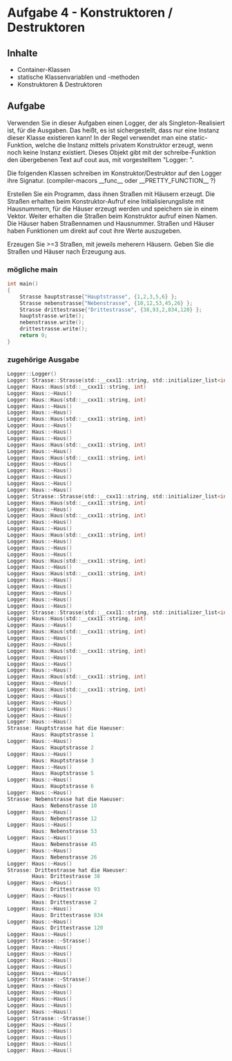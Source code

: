 # Aufgabe 4 - Konstruktoren / Destruktoren

## Inhalte
- Container-Klassen
- statische Klassenvariablen und -methoden
- Konstruktoren & Destruktoren

## Aufgabe
Verwenden Sie in dieser Aufgaben einen Logger, der als Singleton-Realisiert ist, für die Ausgaben.
Das heißt, es ist sichergestellt, dass nur eine Instanz dieser Klasse existieren kann!
In der Regel verwendet man eine static-Funktion, welche die Instanz mittels privatem Konstruktor erzeugt, wenn noch keine Instanz existiert.
Dieses Objekt gibt mit der schreibe-Funktion den übergebenen Text auf cout aus, mit vorgestelltem "Logger: ".

Die folgenden Klassen schreiben im Konstruktor/Destruktor auf den Logger ihre Signatur. (compiler-macors \_\_func\_\_ oder \_\_PRETTY_FUNCTION\_\_ ?)

Erstellen Sie ein Programm, dass ihnen Straßen mit Häusern erzeugt.
Die Straßen erhalten beim Konstruktor-Aufruf eine Initialisierungsliste mit Hausnummern, für die Häuser erzeugt werden und speichern sie in einem Vektor. Weiter erhalten die Straßen beim Konstruktor aufruf einen Namen. Die Häuser haben Straßennamen und Hausnummer. Straßen und Häuser haben Funktionen um direkt auf cout ihre Werte auszugeben.

Erzeugen Sie >=3 Straßen, mit jeweils meherern Häusern.
Geben Sie die Straßen und Häuser nach Erzeugung aus.

### mögliche main
```c++
int main()
{
    Strasse hauptstrasse{"Hauptstrasse", {1,2,3,5,6} };
    Strasse nebenstrasse{"Nebenstrasse", {10,12,53,45,26} };
    Strasse drittestrasse{"Drittestrasse", {38,93,2,834,120} };
    hauptstrasse.write();
    nebenstrasse.write();
    drittestrasse.write();
    return 0;
}
```

### zugehörige Ausgabe
```c
Logger::Logger()
Logger: Strasse::Strasse(std::__cxx11::string, std::initializer_list<int>)
Logger: Haus::Haus(std::__cxx11::string, int)
Logger: Haus::~Haus()
Logger: Haus::Haus(std::__cxx11::string, int)
Logger: Haus::~Haus()
Logger: Haus::~Haus()
Logger: Haus::Haus(std::__cxx11::string, int)
Logger: Haus::~Haus()
Logger: Haus::~Haus()
Logger: Haus::~Haus()
Logger: Haus::Haus(std::__cxx11::string, int)
Logger: Haus::~Haus()
Logger: Haus::Haus(std::__cxx11::string, int)
Logger: Haus::~Haus()
Logger: Haus::~Haus()
Logger: Haus::~Haus()
Logger: Haus::~Haus()
Logger: Haus::~Haus()
Logger: Strasse::Strasse(std::__cxx11::string, std::initializer_list<int>)
Logger: Haus::Haus(std::__cxx11::string, int)
Logger: Haus::~Haus()
Logger: Haus::Haus(std::__cxx11::string, int)
Logger: Haus::~Haus()
Logger: Haus::~Haus()
Logger: Haus::Haus(std::__cxx11::string, int)
Logger: Haus::~Haus()
Logger: Haus::~Haus()
Logger: Haus::~Haus()
Logger: Haus::Haus(std::__cxx11::string, int)
Logger: Haus::~Haus()
Logger: Haus::Haus(std::__cxx11::string, int)
Logger: Haus::~Haus()
Logger: Haus::~Haus()
Logger: Haus::~Haus()
Logger: Haus::~Haus()
Logger: Haus::~Haus()
Logger: Strasse::Strasse(std::__cxx11::string, std::initializer_list<int>)
Logger: Haus::Haus(std::__cxx11::string, int)
Logger: Haus::~Haus()
Logger: Haus::Haus(std::__cxx11::string, int)
Logger: Haus::~Haus()
Logger: Haus::~Haus()
Logger: Haus::Haus(std::__cxx11::string, int)
Logger: Haus::~Haus()
Logger: Haus::~Haus()
Logger: Haus::~Haus()
Logger: Haus::Haus(std::__cxx11::string, int)
Logger: Haus::~Haus()
Logger: Haus::Haus(std::__cxx11::string, int)
Logger: Haus::~Haus()
Logger: Haus::~Haus()
Logger: Haus::~Haus()
Logger: Haus::~Haus()
Logger: Haus::~Haus()
Strasse: Hauptstrasse hat die Haeuser:
        Haus: Hauptstrasse 1
Logger: Haus::~Haus()
        Haus: Hauptstrasse 2
Logger: Haus::~Haus()
        Haus: Hauptstrasse 3
Logger: Haus::~Haus()
        Haus: Hauptstrasse 5
Logger: Haus::~Haus()
        Haus: Hauptstrasse 6
Logger: Haus::~Haus()
Strasse: Nebenstrasse hat die Haeuser:
        Haus: Nebenstrasse 10
Logger: Haus::~Haus()
        Haus: Nebenstrasse 12
Logger: Haus::~Haus()
        Haus: Nebenstrasse 53
Logger: Haus::~Haus()
        Haus: Nebenstrasse 45
Logger: Haus::~Haus()
        Haus: Nebenstrasse 26
Logger: Haus::~Haus()
Strasse: Drittestrasse hat die Haeuser:
        Haus: Drittestrasse 38
Logger: Haus::~Haus()
        Haus: Drittestrasse 93
Logger: Haus::~Haus()
        Haus: Drittestrasse 2
Logger: Haus::~Haus()
        Haus: Drittestrasse 834
Logger: Haus::~Haus()
        Haus: Drittestrasse 120
Logger: Haus::~Haus()
Logger: Strasse::~Strasse()
Logger: Haus::~Haus()
Logger: Haus::~Haus()
Logger: Haus::~Haus()
Logger: Haus::~Haus()
Logger: Haus::~Haus()
Logger: Strasse::~Strasse()
Logger: Haus::~Haus()
Logger: Haus::~Haus()
Logger: Haus::~Haus()
Logger: Haus::~Haus()
Logger: Haus::~Haus()
Logger: Strasse::~Strasse()
Logger: Haus::~Haus()
Logger: Haus::~Haus()
Logger: Haus::~Haus()
Logger: Haus::~Haus()
Logger: Haus::~Haus()
```